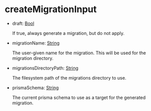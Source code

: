 # createMigrationInput

- draft: [Bool](../shapes/Bool.md)

  If true, always generate a migration, but do not apply.


- migrationName: [String](../shapes/String.md)

  The user-given name for the migration. This will be used for the migration directory.


- migrationsDirectoryPath: [String](../shapes/String.md)

  The filesystem path of the migrations directory to use.


- prismaSchema: [String](../shapes/String.md)

  The current prisma schema to use as a target for the generated migration.



